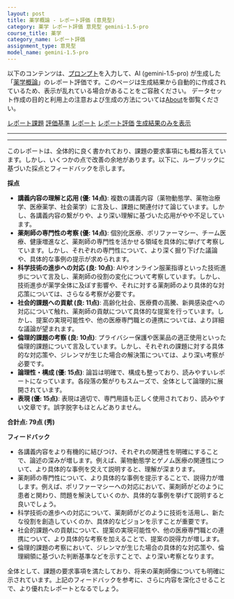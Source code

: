 ```yaml
---
layout: post
title: 薬学概論 - レポート評価 (意見型)
category: 薬学 レポート評価 意見型 gemini-1.5-pro
course_title: 薬学
category_name: レポート評価
assignment_type: 意見型
model_name: gemini-1.5-pro
---
```


以下のコンテンツは、[プロンプト](http://127.0.0.1:8000/generated/薬学/gemini-1.5-pro/prompt_レポート評価-意見型.md)を入力して、AI (gemini-1.5-pro) が生成した「[薬学概論](/contents/薬学/)」のレポート評価です。このページは生成結果から自動的に作成されているため、表示が乱れている場合があることをご容赦ください。
データセット作成の目的と利用上の注意および生成の方法については[About](/About)を御覧ください。

[レポート課題](../レポート課題-意見型)
[評価基準](../評価基準-意見型)
[レポート](../レポート-意見型)
[レポート評価](../レポート評価-意見型)
[生成結果のみを表示](http://127.0.0.1:8000/generated/薬学/gemini-1.5-pro/レポート評価-意見型.md)
  

***
***
  
このレポートは、全体的に良く書かれており、課題の要求事項にも概ね答えています。しかし、いくつかの点で改善の余地があります。以下に、ルーブリックに基づいた採点とフィードバックを示します。

**採点**

* **講義内容の理解と応用 (優: 14点)**: 複数の講義内容（薬物動態学、薬物治療学、医療薬学、社会薬学）に言及し、課題に関連付けて論じています。しかし、各講義内容の繋がりや、より深い理解に基づいた応用がやや不足しています。
* **薬剤師の専門性の考察 (優: 14点)**: 個別化医療、ポリファーマシー、チーム医療、健康増進など、薬剤師の専門性を活かせる領域を具体的に挙げて考察しています。しかし、それぞれの専門性について、より深く掘り下げた議論や、具体的な事例の提示が求められます。
* **科学技術の進歩への対応 (良: 10点)**: AIやオンライン服薬指導といった技術進歩について言及し、薬剤師の役割の変化について考察しています。しかし、技術進歩が薬学全体に及ぼす影響や、それに対する薬剤師のより具体的な対応策については、さらなる考察が必要です。
* **社会的課題への貢献 (良: 11点)**: 高齢化社会、医療費の高騰、新興感染症への対応について触れ、薬剤師の貢献について具体的な提案を行っています。しかし、提案の実現可能性や、他の医療専門職との連携については、より詳細な議論が望まれます。
* **倫理的課題の考察 (良: 10点)**: プライバシー保護や医薬品の適正使用といった倫理的課題について言及しています。しかし、それぞれの課題に対する具体的な対応策や、ジレンマが生じた場合の解決策については、より深い考察が必要です。
* **論理性・構成 (優: 15点)**: 論旨は明確で、構成も整っており、読みやすいレポートになっています。各段落の繋がりもスムーズで、全体として論理的に展開されています。
* **表現 (優: 15点)**: 表現は適切で、専門用語も正しく使用されており、読みやすい文章です。誤字脱字もほとんどありません。

**合計点: 79点 (秀)**

**フィードバック**

* 各講義内容をより有機的に結びつけ、それぞれの関連性を明確にすることで、論述の深みが増します。例えば、薬物動態学とゲノム医療の関連性について、より具体的な事例を交えて説明すると、理解が深まります。
* 薬剤師の専門性について、より具体的な事例を提示することで、説得力が増します。例えば、ポリファーマシーへの対応において、薬剤師がどのように患者と関わり、問題を解決していくのか、具体的な事例を挙げて説明すると良いでしょう。
* 科学技術の進歩への対応について、薬剤師がどのように技術を活用し、新たな役割を創造していくのか、具体的なビジョンを示すことが重要です。
* 社会的課題への貢献について、提案の実現可能性や、他の医療専門職との連携について、より具体的な考察を加えることで、提案の説得力が増します。
* 倫理的課題の考察において、ジレンマが生じた場合の具体的な対応策や、倫理綱領に基づいた判断基準などを示すことで、より深い考察となります。


全体として、課題の要求事項を満たしており、将来の薬剤師像についても明確に示されています。上記のフィードバックを参考に、さらに内容を深化させることで、より優れたレポートとなるでしょう。
